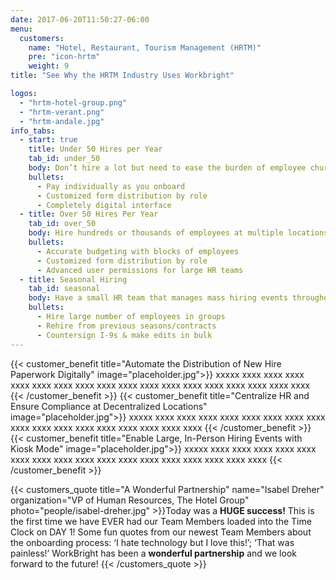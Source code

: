 ```yaml
---
date: 2017-06-20T11:50:27-06:00
menu:
  customers:
    name: "Hotel, Restaurant, Tourism Management (HRTM)"
    pre: "icon-hrtm"
    weight: 9
title: "See Why the HRTM Industry Uses Workbright"

logos:
  - "hrtm-hotel-group.png"
  - "hrtm-verant.png"
  - "hrtm-andale.jpg"
info_tabs:
  - start: true
    title: Under 50 Hires per Year
    tab_id: under_50
    body: Don’t hire a lot but need to ease the burden of employee churn and/or ready to go digital? WorkBright can help!
    bullets:
      - Pay individually as you onboard
      - Customized form distribution by role 
      - Completely digital interface
  - title: Over 50 Hires Per Year
    tab_id: over_50
    body: Hire hundreds or thousands of employees at multiple locations and want to centralize your HR? WorkBright is made for you!
    bullets:
      - Accurate budgeting with blocks of employees
      - Customized form distribution by role
      - Advanced user permissions for large HR teams
  - title: Seasonal Hiring
    tab_id: seasonal
    body: Have a small HR team that manages mass hiring events throughout the year? WorkBright meets your needs!
    bullets:
      - Hire large number of employees in groups
      - Rehire from previous seasons/contracts
      - Countersign I-9s & make edits in bulk 
---
```

{{< customer_benefit title="Automate the Distribution of New Hire Paperwork Digitally" image="placeholder.jpg">}}
  xxxxx xxxx xxxx xxxx xxxx xxxx xxxx xxxx xxxx xxxx xxxx xxxx xxxx xxxx xxxx xxxx xxxx xxxx
{{< /customer_benefit >}}
{{< customer_benefit title="Centralize HR and Ensure Compliance at Decentralized Locations" image="placeholder.jpg">}}
  xxxxx xxxx xxxx xxxx xxxx xxxx xxxx xxxx xxxx xxxx xxxx xxxx xxxx xxxx xxxx xxxx xxxx xxxx
{{< /customer_benefit >}}
{{< customer_benefit title="Enable Large, In-Person Hiring Events with Kiosk Mode" image="placeholder.jpg">}}
  xxxxx xxxx xxxx xxxx xxxx xxxx xxxx xxxx xxxx xxxx xxxx xxxx xxxx xxxx xxxx xxxx xxxx xxxx
{{< /customer_benefit >}}

{{< customers_quote title="A Wonderful Partnership" name="Isabel Dreher" organization="VP of Human Resources, The Hotel Group" photo="people/isabel-dreher.jpg" >}}Today was a <strong>HUGE success!</strong> This is the first time we have EVER had our Team Members loaded into the Time Clock on DAY 1! Some fun quotes from our newest Team Members about the onboarding process: ‘I hate technology but I love this!’; ‘That was painless!’ WorkBright has been a <strong>wonderful partnership</strong> and we look forward to the future! {{< /customers_quote >}}
